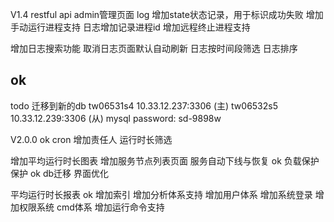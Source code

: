 V1.4
restful api
admin管理页面
log 增加state状态记录，用于标识成功失败
增加手动运行进程支持
日志增加记录进程id
增加远程终止进程支持

增加日志搜索功能
取消日志页面默认自动刷新
日志按时间段筛选
日志排序


## ok
todo
迁移到新的db
tw06531s4 10.33.12.237:3306 (主)
tw06532s5 10.33.12.239:3306 (从)
mysql password: sd-9898w

V2.0.0
ok cron 增加责任人
运行时长筛选

增加平均运行时长图表
增加服务节点列表页面
服务自动下线与恢复
ok 负载保护保护
ok db迁移
界面优化

平均运行时长报表
ok 增加索引
增加分析体系支持
增加用户体系
增加系统登录
增加权限系统
cmd体系
增加运行命令支持
